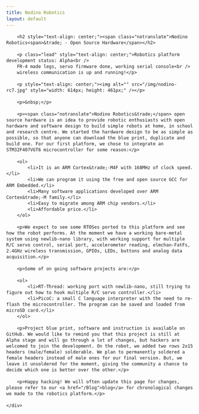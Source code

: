 ```yaml
---
title: Nodino Robotics
layout: default
---
```


<div class="row-fluid">
	<div class="span12">

		<h2 style="text-align: center;"><span class="notranslate">Nodino Robotics<span>&trade; - Open Source Hardware</span></h2>

		<p class="lead" style="text-align: center;">Robotics platform development status: Alpha<br />
		FR-4 made legs, servo firmware done, working serial console<br />
		wireless communication is up and running!</p>

		<p style="text-align: center;"><img alt="" src="/img/nodino-rc7.jpg" style="width: 614px; height: 461px;" /></p>

		<p>&nbsp;</p>

		<p><span class="notranslate">Nodino Robotics&trade;</span> open source hardware is an idea to provide robotic enthusiasts with open hardware and software design to build simple robots at home, in school and research centre. We started the hardware design to be as simple as possible, so that anyone can download the blue print, duplicate and build one. For our first platform, we chose to integrate an STM32F407VGT6 microcontroller for some reason:</p>

		<ol>
			<li>It is an ARM Cortex&trade;-M4F with 168MHz of clock speed.</li>
			<li>We can program it using the free and open source GCC for ARM Embedded.</li>
			<li>Many software applications developed over ARM Cortex&trade;-M family.</li>
			<li>Easy to migrate among ARM chip vendors.</li>
			<li>Affordable price.</li>
		</ol>

		<p>We expect to see some RTOSes ported to this platform and see how the robot performs. At the moment we have a working bare-metal system using newlib-nano library, with working support for multiple R/C servo control, serial port, accelerometer reading, elmchan-FatFs, 2.4GHz wireless transmission, GPIOs, LEDs, buttons and analog data acquisition.</p>

		<p>Some of on going software projects are:</p>

		<ol>
			<li>RT-Thread: working port with newlib-nano, still trying to figure out how to hook multiple R/C servo controller.</li>
			<li>PicoC: a small C language interpreter with the need to re-flash the microcontroller. The program can be saved and loaded from microSD card.</li>
		</ol>

		<p>Project blue print, software and instruction is available on GitHub. We would like to remind you that this project is still at Alpha stage and will go through a lot of changes, but hackers are welcomed to join the development. On the robot, we added two rows 2x15 headers (male/female) solderable. We plan to permanently soldered a female headers instead of male ones for our final version. But, we leave it unsoldered for the moment, giving the community a chance to decide which one is better over the other.</p>

		<p>Happy hacking! We will often update this page for changes, please refer to our <a href="/Blog">blog</a> for chronological changes we made to the robotics platform.</p>

	</div>
</div>